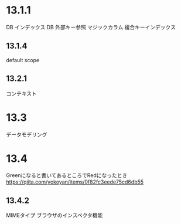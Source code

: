 # 13.1.1
DB インデックス
DB 外部キー参照
マジックカラム
複合キーインデックス

## 13.1.4
default scope

## 13.2.1
コンテキスト

# 13.3
データモデリング

# 13.4
Greenになると書いてあるところでRedになったとき
https://qiita.com/yokoyan/items/0f82fc3eede75cd6db55

## 13.4.2
MIMEタイプ
ブラウザのインスペクタ機能

